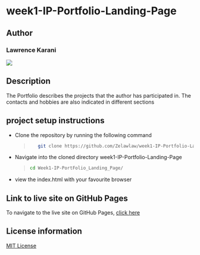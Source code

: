 # week1-IP-Portfolio-Landing-Page

## Author

### Lawrence Karani

[![](https://media-exp1.licdn.com/dms/image/C4D03AQF3QG2yD07S2A/profile-displayphoto-shrink_400_400/0/1641296434816?e=1668038400&v=beta&t=MHiQgdsfFWHAcO6Y8jwPyVf5zphHYtKPqC0ynTwI2m0)](https://www.linkedin.com/in/lawrencekarani/)

## Description

The Portfolio describes the projects that the author has participated in. The contacts and hobbies are also indicated in different sections

## project setup instructions

- Clone the repository by running the following command
  > ```sh
  >    git clone https://github.com/Zelawlaw/week1-IP-Portfolio-Landing-Page.git
  > ```
- Navigate into the cloned directory week1-IP-Portfolio-Landing-Page
  > ```sh
  > cd Week1-IP-PortFolio_Landing_Page/
  > ```
- view the index.html with your favourite browser

## Link to live site on GitHub Pages

To navigate to the live site on GitHub Pages, [click here](https://zelawlaw.github.io/week1-IP-Portfolio-Landing-Page/)

## License information

[MIT License](https://github.com/nishanths/license/blob/master/LICENSE)
